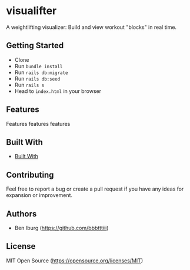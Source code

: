 # visualifter
A weightlifting visualizer: Build and view workout "blocks" in real time.

## Getting Started

- Clone
- Run `bundle install`
- Run `rails db:migrate`
- Run `rails db:seed`
- Run `rails s`
- Head to `index.html` in your browser

## Features

Features features features

## Built With

- [Built With](http://builtwith.builtwith)

## Contributing

Feel free to report a bug or create a pull request if you have any ideas for expansion or improvement.

## Authors

- Ben Iburg (https://github.com/bbbtttiii)

## License

MIT Open Source (https://opensource.org/licenses/MIT)